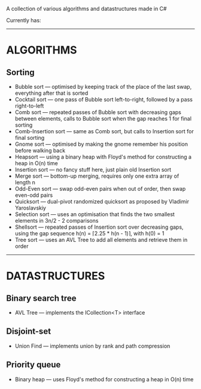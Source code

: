 A collection of various algorithms and datastructures made in C#

Currently has:

---

# ALGORITHMS

## Sorting
- Bubble sort — optimised by keeping track of the place of the last swap, everything after that is sorted
- Cocktail sort — one pass of Bubble sort left-to-right, followed by a pass right-to-left
- Comb sort — repeated passes of Bubble sort with decreasing gaps between elements, calls to Bubble sort when the gap reaches 1 for final sorting
- Comb-Insertion sort — same as Comb sort, but calls to Insertion sort for final sorting
- Gnome sort — optimised by making the gnome remember his position before walking back
- Heapsort — using a binary heap with Floyd's method for constructing a heap in O(n) time
- Insertion sort — no fancy stuff here, just plain old Insertion sort
- Merge sort — bottom-up merging, requires only one extra array of length n
- Odd-Even sort — swap odd-even pairs when out of order, then swap even-odd pairs
- Quicksort — dual-pivot randomized quicksort as proposed by Vladimir Yaroslavskiy
- Selection sort — uses an optimisation that finds the two smallest elements in 3n/2 - 2 comparisons
- Shellsort — repeated passes of Insertion sort over decreasing gaps, using the gap sequence h(n) = ⌈2.25 * h(n - 1)⌉, with h(0) = 1
- Tree sort — uses an AVL Tree to add all elements and retrieve them in order

---

# DATASTRUCTURES

## Binary search tree
- AVL Tree — implements the ICollection&lt;T> interface

## Disjoint-set
- Union Find — implements union by rank and path compression

## Priority queue
- Binary heap — uses Floyd's method for constructing a heap in O(n) time